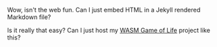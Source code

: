 Wow, isn't the web fun. Can I just embed HTML in a Jekyll rendered Markdown file?

<script src="./bootstrap.js"></script>
<div id="learn-wgpu"></div>

Is it really that easy? Can I just host my [WASM Game of Life](./wasm-game-of-life/index.html) project like this?